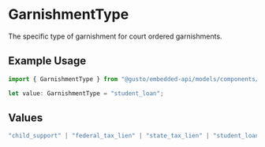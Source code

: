 # GarnishmentType

The specific type of garnishment for court ordered garnishments.

## Example Usage

```typescript
import { GarnishmentType } from "@gusto/embedded-api/models/components/garnishment.js";

let value: GarnishmentType = "student_loan";
```

## Values

```typescript
"child_support" | "federal_tax_lien" | "state_tax_lien" | "student_loan" | "creditor_garnishment" | "federal_loan" | "other_garnishment"
```